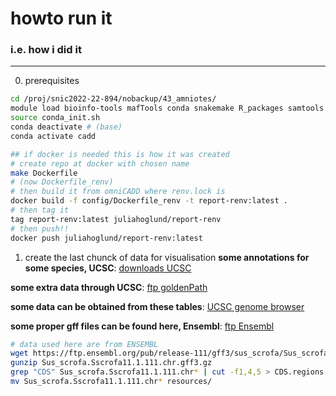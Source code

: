 # howto run it
### i.e. how i did it
----
0. prerequisites
```bash
cd /proj/snic2022-22-894/nobackup/43_amniotes/
module load bioinfo-tools mafTools conda snakemake R_packages samtools
source conda_init.sh
conda deactivate # (base)
conda activate cadd

## if docker is needed this is how it was created
# create repo at docker with chosen name
make Dockerfile
# (now Dockerfile_renv)
# then build it from omniCADD where renv.lock is
docker build -f config/Dockerfile_renv -t report-renv:latest .
# then tag it
tag report-renv:latest juliahoglund/report-renv
# then push!!
docker push juliahoglund/report-renv:latest
```

1. create the last chunck of data for visualisation
**some annotations for some species, UCSC**: [downloads UCSC](https://hgdownload.soe.ucsc.edu/downloads.html) 

**some extra data through UCSC**: [ftp goldenPath](ftp://hgdownload.soe.ucsc.edu/goldenPath)

**some data can be obtained from these tables**: [UCSC genome browser](https://genome.ucsc.edu/cgi-bin/hgTables)

**some proper gff files can be found here, Ensembl**: [ftp Ensembl](https://ftp.ensembl.org/pub/current_gff3/)

```bash
# data used here are from ENSEMBL
wget https://ftp.ensembl.org/pub/release-111/gff3/sus_scrofa/Sus_scrofa.Sscrofa11.1.111.chr.gff3.gz
gunzip Sus_scrofa.Sscrofa11.1.111.chr.gff3.gz
grep "CDS" Sus_scrofa.Sscrofa11.1.111.chr* | cut -f1,4,5 > CDS.regions.bed
mv Sus_scrofa.Sscrofa11.1.111.chr* resources/
```

